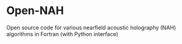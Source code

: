 # Open-NAH
Open source code for various nearfield acoustic holography (NAH) algorithms in Fortran (with Python interface)
